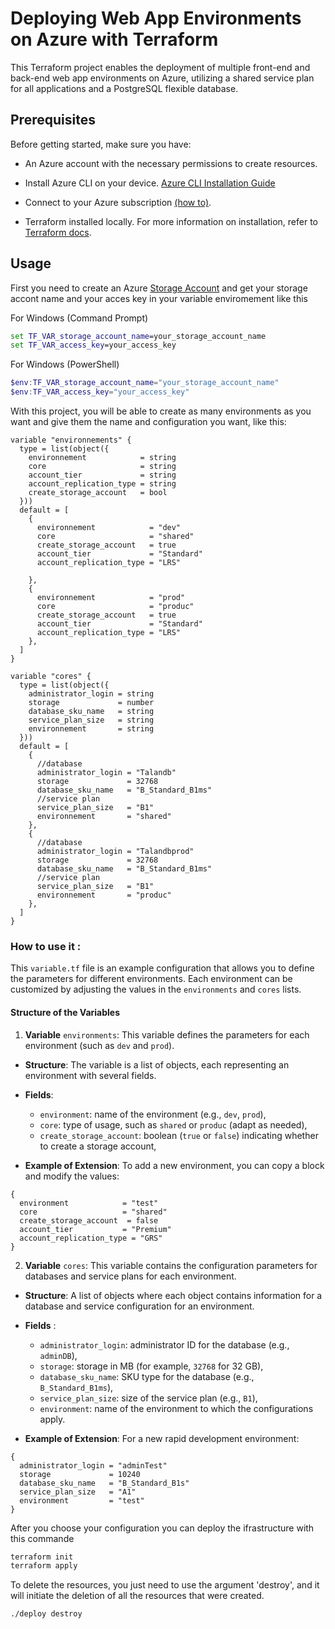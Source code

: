 # Deploying Web App Environments on Azure with Terraform

This Terraform project enables the deployment of multiple front-end and back-end web app environments on Azure, utilizing a shared service plan for all applications and a PostgreSQL flexible database.

## Prerequisites

Before getting started, make sure you have:

- An Azure account with the necessary permissions to create resources.

- Install Azure CLI on your device. [Azure CLI Installation Guide](https://learn.microsoft.com/en-us/cli/azure/install-azure-cli)

- Connect to your Azure subscription [(how to)](https://learn.microsoft.com/en-us/cli/azure/authenticate-azure-cli).

- Terraform installed locally. For more information on installation, refer to [Terraform docs](https://learn.hashicorp.com/tutorials/terraform/install-cli).

## Usage

First you need to create an Azure [Storage Account](https://learn.microsoft.com/en-us/azure/storage/common/storage-account-create?tabs=azure-portal) and get your storage accont name and your acces key in your variable enviromement like this 

For Windows (Command Prompt)
```cmd
set TF_VAR_storage_account_name=your_storage_account_name
set TF_VAR_access_key=your_access_key
```
For Windows (PowerShell)

```powershell
$env:TF_VAR_storage_account_name="your_storage_account_name"
$env:TF_VAR_access_key="your_access_key"
```

With this project, you will be able to create as many environments as you want and give them the name and configuration you want, like this:

```hcl
variable "environnements" {
  type = list(object({
    environnement            = string
    core                     = string
    account_tier             = string
    account_replication_type = string
    create_storage_account   = bool
  }))
  default = [
    {
      environnement            = "dev"
      core                     = "shared"
      create_storage_account   = true
      account_tier             = "Standard"
      account_replication_type = "LRS"

    },
    {
      environnement            = "prod"
      core                     = "produc"
      create_storage_account   = true
      account_tier             = "Standard"
      account_replication_type = "LRS"
    },
  ]
}

variable "cores" {
  type = list(object({
    administrator_login = string
    storage             = number
    database_sku_name   = string
    service_plan_size   = string
    environnement       = string
  }))
  default = [
    {
      //database 
      administrator_login = "Talandb"
      storage             = 32768
      database_sku_name   = "B_Standard_B1ms"
      //service plan
      service_plan_size   = "B1"
      environnement       = "shared"
    },
    {
      //database 
      administrator_login = "Talandbprod"
      storage             = 32768
      database_sku_name   = "B_Standard_B1ms"
      //service plan
      service_plan_size   = "B1"
      environnement       = "produc"
    },
  ]
}
```
### How to use it :

This `variable.tf` file is an example configuration that allows you to define the parameters for different environments. Each environment can be customized by adjusting the values in the `environments` and `cores` lists.

#### Structure of the Variables

1. **Variable** `environments`: This variable defines the parameters for each environment (such as `dev` and `prod`).

- **Structure**: The variable is a list of objects, each representing an environment with several fields.
- **Fields**:

    - `environment`: name of the environment (e.g., `dev`, `prod`),
    - `core`: type of usage, such as `shared` or `produc` (adapt as needed), 
    - `create_storage_account`: boolean (`true` or `false`) indicating whether to create a storage account,

- **Example of Extension**: To add a new environment, you can copy a block and modify the values:

```hcl
{
  environment            = "test"
  core                   = "shared"
  create_storage_account  = false
  account_tier           = "Premium"
  account_replication_type = "GRS"
}
```

2. **Variable** `cores`: This variable contains the configuration parameters for databases and service plans for each environment.

- **Structure**: A list of objects where each object contains information for a database and service configuration for an environment.

- **Fields** :
    - `administrator_login`: administrator ID for the database (e.g., `adminDB`),
    - `storage`: storage in MB (for example, `32768` for 32 GB),
    - `database_sku_name`: SKU type for the database (e.g., `B_Standard_B1ms`),
    - `service_plan_size`: size of the service plan (e.g., `B1`),
    - `environment`: name of the environment to which the configurations apply.

- **Example of Extension**: For a new rapid development environment:
```hcl
{
  administrator_login = "adminTest"
  storage             = 10240
  database_sku_name   = "B_Standard_B1s"
  service_plan_size   = "A1"
  environment         = "test"
}
```

After you choose your configuration you can deploy the ifrastructure with this commande

```bash
terraform init
terraform apply
```

To delete the resources, you just need to use the argument 'destroy', and it will initiate the deletion of all the resources that were created.

```bash
./deploy destroy
```